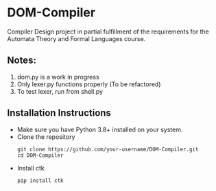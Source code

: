 # DOM-Compiler
Compiler Design project in partial fulfillment of the requirements for the Automata Theory and Formal Languages course.

## Notes:
1. dom.py is a work in progress
2. Only lexer.py functions properly (To be refactored)
3. To test lexer, run from shell.py 

## Installation Instructions
- Make sure you have Python 3.8+ installed on your system.
- Clone the repository
    ```
    git clone https://github.com/your-username/DOM-Compiler.git
    cd DOM-Compiler
    ```
- Install ctk
    ```
    pip install ctk
    ```
